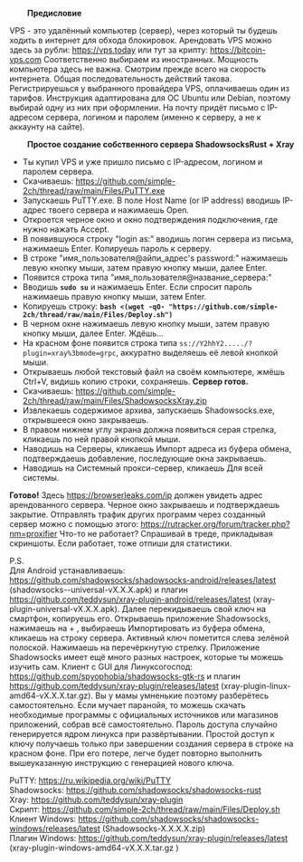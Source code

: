         
&nbsp;&nbsp;&nbsp;&nbsp;&nbsp;&nbsp;&nbsp;&nbsp;**Предисловие**

VPS - это удалённый компьютер (сервер), через который ты будешь ходить в интернет для обхода блокировок. Арендовать VPS можно здесь за рубли: https://vps.today или тут за крипту: https://bitcoin-vps.com Соответственно выбираем из иностранных. Мощность компьютера здесь не важна. Смотрим прежде всего на скорость интернета. Общая последовательность действий такова. Регистрируешься у выбранного провайдера VPS, оплачиваешь один из тарифов. Инструкция адаптирована для ОС Ubuntu или Debian, поэтому выбирай одну из них при оформлении. На почту придёт письмо с IP-адресом сервера, логином и паролем (именно к серверу, а не к аккаунту на сайте).

&nbsp;&nbsp;&nbsp;&nbsp;&nbsp;&nbsp;&nbsp;&nbsp;**Простое создание собственного сервера ShadowsocksRust + Xray**

- Ты купил VPS и уже пришло письмо с IP-адресом, логином и паролем сервера.
- Скачиваешь: https://github.com/simple-2ch/thread/raw/main/Files/PuTTY.exe
- Запускаешь PuTTY.exe. В поле Host Name (or IP address) вводишь IP-адрес твоего сервера и нажимаешь Open.
- Откроется черное окно и окно подтверждения подключения, где нужно нажать Accept.
- В появившуюся строку "login as:" вводишь логин сервера из письма, нажимаешь Enter. Копируешь пароль к серверу.
- В строке "имя_пользователя@айпи_адрес's password:" нажимаешь левую кнопку мыши, затем правую кнопку мыши, далее Enter.
- Появится строка типа "имя_пользователя@название_сервера:"
- Вводишь **`sudo su`** и нажимаешь Enter. Если спросит пароль нажимаешь правую кнопку мыши, затем Enter.
- Копируешь строку: **`bash <(wget -qO- "https://github.com/simple-2ch/thread/raw/main/Files/Deploy.sh")`**
- В черном окне нажимаешь левую кнопку мыши, затем правую кнопку мыши, далее Enter. Ждёшь...
- На красном фоне появится строка типа `ss://Y2hhY2...../?plugin=xray%3bmode=grpc`, аккуратно выделяешь её левой кнопкой мыши.
- Открываешь любой текстовый файл на своём компьютере, жмёшь Ctrl+V, видишь копию строки, сохраняешь. **Сервер готов.**
- Скачиваешь: https://github.com/simple-2ch/thread/raw/main/Files/ShadowsocksXray.zip
- Извлекаешь содержимое архива, запускаешь Shadowsocks.exe, открывшееся окно закрываешь.
- В правом нижнем углу экрана должна появиться серая стрелка, кликаешь по ней правой кнопкой мыши.
- Наводишь на Серверы, кликаешь Импорт адреса из буфера обмена, подтверждаешь добавление, последующие окна закрываешь.
- Наводишь на Системный прокси-сервер, кликаешь Для всей системы.

**Готово!** Здесь https://browserleaks.com/ip должен увидеть адрес арендованного сервера. Черное окно закрываешь и подтверждаешь закрытие. Отправлять трафик других программ через созданный сервер можно с помощью этого: https://rutracker.org/forum/tracker.php?nm=proxifier Что-то не работает? Спрашивай в треде, прикладывая скриншоты. Если работает, тоже отпиши для статистики.

P.S. <br>
Для Android устанавливаешь: https://github.com/shadowsocks/shadowsocks-android/releases/latest (shadowsocks--universal-vX.X.X.apk) и плагин https://github.com/teddysun/xray-plugin-android/releases/latest (xray-plugin-universal-vX.X.X.apk). Далее перекидываешь свой ключ на смартфон, копируешь его. Открываешь приложение Shadowsocks, нажимаешь на + , выбираешь Импортировать из буфера обмена, кликаешь на строку сервера. Активный ключ пометится слева зелёной полоской. Нажимаешь на перечёркнутую стрелку. Приложение Shadowsocks имеет ещё много разных настроек, которые ты можешь изучить сам. Клиент с GUI для Линуксогоспод: https://github.com/spyophobia/shadowsocks-gtk-rs и плагин https://github.com/teddysun/xray-plugin/releases/latest (xray-plugin-linux-amd64-vX.X.X.tar.gz). Вы у мамы умненькие поэтому разберётесь самостоятельно. Если мучает паранойя, то можешь скачать необходимые программы с официальных источников или магазинов приложений, собрав всё самостоятельно. Пароль доступа случайно генерируется ядром линукса при развёртывании. Простой доступ к ключу получаешь только при завершении создания сервера в строке на красном фоне. При его потере, легче будет повторно выполнить вышеуказанную инструкцию с генерацией нового ключа.

PuTTY: https://ru.wikipedia.org/wiki/PuTTY <br>
Shadowsocks: https://github.com/shadowsocks/shadowsocks-rust <br>
Xray: https://github.com/teddysun/xray-plugin <br>
Скрипт: https://github.com/simple-2ch/thread/raw/main/Files/Deploy.sh <br>
Клиент Windows: https://github.com/shadowsocks/shadowsocks-windows/releases/latest (Shadowsocks-X.X.X.X.zip) <br>
Плагин Windows: https://github.com/teddysun/xray-plugin/releases/latest (xray-plugin-windows-amd64-vX.X.X.tar.gz )
